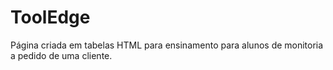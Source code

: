 # ToolEdge
Página criada em tabelas HTML para ensinamento para alunos de monitoria a pedido de uma cliente.
